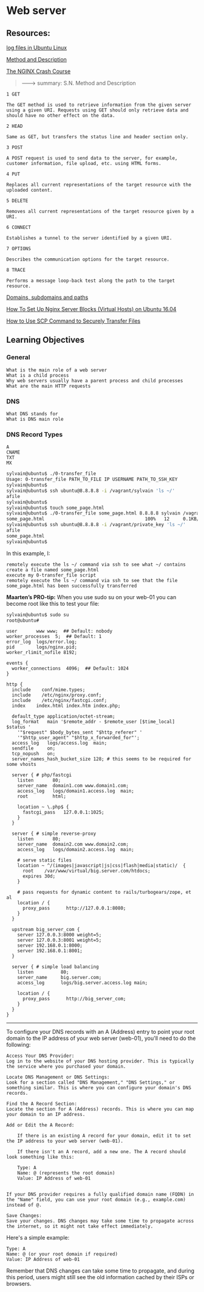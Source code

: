 # Web server

## Resources:

[log files in Ubuntu Linux](https://www.cyberciti.biz/faq/ubuntu-linux-gnome-system-log-viewer/)

[Method and Description](https://www.tutorialspoint.com/http/http_methods.htm)

[The NGINX Crash Course](https://www.youtube.com/watch?v=7VAI73roXaY&t=482s)

> ---> summary:
> S.N. Method and Description

    1 GET

    The GET method is used to retrieve information from the given server using a given URI. Requests using GET should only retrieve data and should have no other effect on the data.

    2 HEAD

    Same as GET, but transfers the status line and header section only.

    3 POST

    A POST request is used to send data to the server, for example, customer information, file upload, etc. using HTML forms.

    4 PUT

    Replaces all current representations of the target resource with the uploaded content.

    5 DELETE

    Removes all current representations of the target resource given by a URI.

    6 CONNECT

    Establishes a tunnel to the server identified by a given URI.

    7 OPTIONS

    Describes the communication options for the target resource.

    8 TRACE

    Performs a message loop-back test along the path to the target resource.

[Domains, subdomains and paths](https://landingi.com/help/domains-vs-subdomains/)

[How To Set Up Nginx Server Blocks (Virtual Hosts) on Ubuntu 16.04](https://www.digitalocean.com/community/tutorials/how-to-set-up-nginx-server-blocks-virtual-hosts-on-ubuntu-16-04)

[How to Use SCP Command to Securely Transfer Files](https://linuxize.com/post/how-to-use-scp-command-to-securely-transfer-files/)

## Learning Objectives

### General

    What is the main role of a web server
    What is a child process
    Why web servers usually have a parent process and child processes
    What are the main HTTP requests

### DNS

    What DNS stands for
    What is DNS main role

### DNS Record Types

    A
    CNAME
    TXT
    MX

```bash
sylvain@ubuntu$ ./0-transfer_file
Usage: 0-transfer_file PATH_TO_FILE IP USERNAME PATH_TO_SSH_KEY
sylvain@ubuntu$
sylvain@ubuntu$ ssh ubuntu@8.8.8.8 -i /vagrant/sylvain 'ls ~/'
afile
sylvain@ubuntu$
sylvain@ubuntu$ touch some_page.html
sylvain@ubuntu$ ./0-transfer_file some_page.html 8.8.8.8 sylvain /vagrant/private_key
some_page.html                                     100%   12     0.1KB/s   00:00
sylvain@ubuntu$ ssh ubuntu@8.8.8.8 -i /vagrant/private_key 'ls ~/'
afile
some_page.html
sylvain@ubuntu$
```

In this example, I:

    remotely execute the ls ~/ command via ssh to see what ~/ contains
    create a file named some_page.html
    execute my 0-transfer_file script
    remotely execute the ls ~/ command via ssh to see that the file some_page.html has been successfully transferred

**Maarten’s PRO-tip:** When you use sudo su on your web-01 you can become root like this to test your file:

```bash
sylvain@ubuntu$ sudo su
root@ubuntu#
```

```nginx
user       www www;  ## Default: nobody
worker_processes  5;  ## Default: 1
error_log  logs/error.log;
pid        logs/nginx.pid;
worker_rlimit_nofile 8192;

events {
  worker_connections  4096;  ## Default: 1024
}

http {
  include    conf/mime.types;
  include    /etc/nginx/proxy.conf;
  include    /etc/nginx/fastcgi.conf;
  index    index.html index.htm index.php;

  default_type application/octet-stream;
  log_format   main '$remote_addr - $remote_user [$time_local]  $status '
    '"$request" $body_bytes_sent "$http_referer" '
    '"$http_user_agent" "$http_x_forwarded_for"';
  access_log   logs/access.log  main;
  sendfile     on;
  tcp_nopush   on;
  server_names_hash_bucket_size 128; # this seems to be required for some vhosts

  server { # php/fastcgi
    listen       80;
    server_name  domain1.com www.domain1.com;
    access_log   logs/domain1.access.log  main;
    root         html;

    location ~ \.php$ {
      fastcgi_pass   127.0.0.1:1025;
    }
  }

  server { # simple reverse-proxy
    listen       80;
    server_name  domain2.com www.domain2.com;
    access_log   logs/domain2.access.log  main;

    # serve static files
    location ~ ^/(images|javascript|js|css|flash|media|static)/  {
      root    /var/www/virtual/big.server.com/htdocs;
      expires 30d;
    }

    # pass requests for dynamic content to rails/turbogears/zope, et al
    location / {
      proxy_pass      http://127.0.0.1:8080;
    }
  }

  upstream big_server_com {
    server 127.0.0.3:8000 weight=5;
    server 127.0.0.3:8001 weight=5;
    server 192.168.0.1:8000;
    server 192.168.0.1:8001;
  }

  server { # simple load balancing
    listen          80;
    server_name     big.server.com;
    access_log      logs/big.server.access.log main;

    location / {
      proxy_pass      http://big_server_com;
    }
  }
}
```

---

To configure your DNS records with an A (Address) entry to point your root domain to the IP address of your web server (web-01), you'll need to do the following:

    Access Your DNS Provider:
    Log in to the website of your DNS hosting provider. This is typically the service where you purchased your domain.

    Locate DNS Management or DNS Settings:
    Look for a section called "DNS Management," "DNS Settings," or something similar. This is where you can configure your domain's DNS records.

    Find the A Record Section:
    Locate the section for A (Address) records. This is where you can map your domain to an IP address.

    Add or Edit the A Record:

        If there is an existing A record for your domain, edit it to set the IP address to your web server (web-01).

        If there isn't an A record, add a new one. The A record should look something like this:

        Type: A
        Name: @ (represents the root domain)
        Value: IP Address of web-01


    If your DNS provider requires a fully qualified domain name (FQDN) in the "Name" field, you can use your root domain (e.g., example.com) instead of @.

    Save Changes:
    Save your changes. DNS changes may take some time to propagate across the internet, so it might not take effect immediately.

Here's a simple example:

    Type: A
    Name: @ (or your root domain if required)
    Value: IP Address of web-01

Remember that DNS changes can take some time to propagate, and during this period, users might still see the old information cached by their ISPs or browsers.
